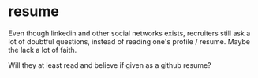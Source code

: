# resume

Even though linkedin and other social networks exists, recruiters still ask a lot of doubtful questions, instead of reading one's profile / resume.  Maybe the lack a lot of faith.

Will they at least read and believe if given as a github resume?
